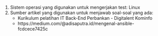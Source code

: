 <ol>
  <li>Sistem operasi yang digunakan untuk mengerjakan test: Linux</li>
  <li>Sumber artikel yang digunakan untuk menjawab soal-soal yang ada: 
    <ul>
      <li>Kurikulum pelatihan IT Back-End Perbankan - Digitalent Kominfo</li>
      <li>https://medium.com/@adisaputra.id/mengenal-ansible-fcdcece7425c</li>
    </ul>
  </li>
</ol>
